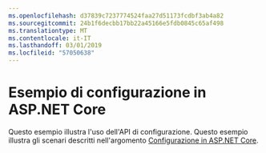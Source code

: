 ```yaml
---
ms.openlocfilehash: d37839c7237774524faa27d51173fcdbf3ab4a82
ms.sourcegitcommit: 24b1f6decbb17bb22a45166e5fdb0845c65af498
ms.translationtype: MT
ms.contentlocale: it-IT
ms.lasthandoff: 03/01/2019
ms.locfileid: "57050638"
---
```

# <a name="aspnet-core-configuration-sample"></a>Esempio di configurazione in ASP.NET Core

Questo esempio illustra l'uso dell'API di configurazione. Questo esempio illustra gli scenari descritti nell'argomento [Configurazione in ASP.NET Core](https://docs.microsoft.com/aspnet/core/fundamentals/configuration).
